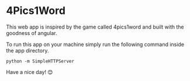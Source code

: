 # 4Pics1Word

This web app is inspired by the game called 4pics1word and built with the goodness of angular.

To run this app on your machine simply run the following command inside the app directory.

`python -m SimpleHTTPServer`

Have a nice day! 😊